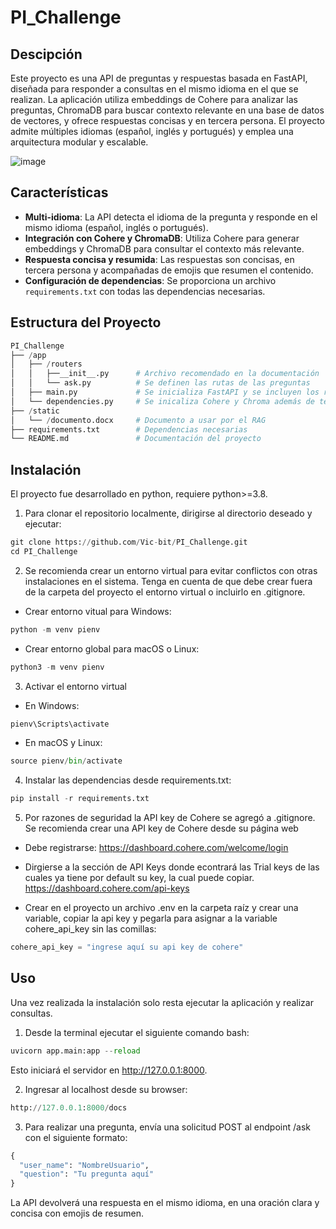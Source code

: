 # PI_Challenge

## Descipción

Este proyecto es una API de preguntas y respuestas basada en FastAPI, diseñada para responder a consultas en el mismo idioma en el que se realizan. La aplicación utiliza embeddings de Cohere para analizar las preguntas, ChromaDB para buscar contexto relevante en una base de datos de vectores, y ofrece respuestas concisas y en tercera persona. El proyecto admite múltiples idiomas (español, inglés y portugués) y emplea una arquitectura modular y escalable.

![image](https://github.com/user-attachments/assets/ea1ab16d-a905-49a5-8666-fe70e53e054e)

## Características

- **Multi-idioma**: La API detecta el idioma de la pregunta y responde en el mismo idioma (español, inglés o portugués).
- **Integración con Cohere y ChromaDB**: Utiliza Cohere para generar embeddings y ChromaDB para consultar el contexto más relevante.
- **Respuesta concisa y resumida**: Las respuestas son concisas, en tercera persona y acompañadas de emojis que resumen el contenido.
- **Configuración de dependencias**: Se proporciona un archivo `requirements.txt` con todas las dependencias necesarias.

## Estructura del Proyecto

```python
PI_Challenge
├── /app
│   ├── /routers
│   │   ├──__init__.py      # Archivo recomendado en la documentación
│   │   └── ask.py          # Se definen las rutas de las preguntas
│   ├── main.py             # Se inicializa FastAPI y se incluyen los routers
│   └── dependencies.py     # Se inicaliza Cohere y Chroma además de tener funciones útiles
├── /static   
│   └── /documento.docx     # Documento a usar por el RAG        
├── requirements.txt        # Dependencias necesarias
└── README.md               # Documentación del proyecto
```

## Instalación

El proyecto fue desarrollado en python, requiere python>=3.8.

1. Para clonar el repositorio localmente, dirigirse al directorio deseado y ejecutar:

```python
git clone https://github.com/Vic-bit/PI_Challenge.git
cd PI_Challenge
```

2. Se recomienda crear un entorno virtual para evitar conflictos con otras instalaciones en el sistema. Tenga en cuenta de que debe crear fuera de la carpeta del proyecto el entorno virtual o incluirlo en .gitignore.

- Crear entorno vitual para Windows:

```python
python -m venv pienv
```

- Crear entorno global para macOS o Linux:

```python
python3 -m venv pienv
```

3. Activar el entorno virtual 

- En Windows:

```python
pienv\Scripts\activate
```

- En macOS y Linux:

```python
source pienv/bin/activate
```

4. Instalar las dependencias desde requirements.txt:

```python
pip install -r requirements.txt
```

5. Por razones de seguridad la API key de Cohere se agregó a .gitignore. Se recomienda crear una API key de Cohere desde su página web

- Debe registrarse:
https://dashboard.cohere.com/welcome/login 

- Dirgierse a la sección de API Keys donde econtrará las Trial keys de las cuales ya tiene por default su key, la cual puede copiar.
https://dashboard.cohere.com/api-keys

- Crear en el proyecto un archivo .env en la carpeta raíz y crear una variable, copiar la api key y pegarla para asignar a la variable cohere_api_key sin las comillas:

```python
cohere_api_key = "ingrese aquí su api key de cohere"
```

## Uso 
Una vez realizada la instalación solo resta ejecutar la aplicación y realizar consultas.

1. Desde la terminal ejecutar el siguiente comando bash:

```python
uvicorn app.main:app --reload
```

Esto iniciará el servidor en http://127.0.0.1:8000.

2. Ingresar al localhost desde su browser:

```python
http://127.0.0.1:8000/docs
```

3. Para realizar una pregunta, envía una solicitud POST al endpoint /ask con el siguiente formato:

```python
{
  "user_name": "NombreUsuario",
  "question": "Tu pregunta aquí"
}
```

La API devolverá una respuesta en el mismo idioma, en una oración clara y concisa con emojis de resumen.

